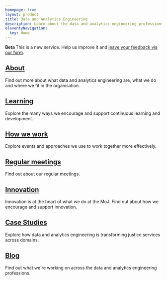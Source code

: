 ```yaml
---
homepage: true
layout: product
title: Data and Analytics Engineering
description: Learn about the data and analytics engineering professions at the Ministry of Justice.
eleventyNavigation:
  key: Home
---
```

<div class="govuk-phase-banner">
  <p class="govuk-phase-banner__content">
    <strong class="govuk-tag govuk-phase-banner__content__tag">
      Beta
    </strong>
    <span class="govuk-phase-banner__text">
      This is a new service. Help us improve it and <a class="govuk-link" href="https://forms.office.com/Pages/ResponsePage.aspx?id=KEeHxuZx_kGp4S6MNndq2CwHoPSb2ehGmP-rnk2wuOtUN0ROTTg3U0pMN1ozMUQyVEVOVVNSUjdYWC4u">leave your feedback via our form</a>.
    </span>
  </p>
</div>
<div class="grid grid-cols-1 md:grid-cols-3 gap-4 mt-4">
  <div class="grid-card">
    <h2 class="govuk-heading-m"><a href="about/" class="govuk-link">About</a></h2>
    <p class="govuk-body">Find out more about what data and analytics engineering are, what we do and where we fit in the organisation.</p>
  </div>
  <div class="grid-card">
    <h2 class="govuk-heading-m"><a href="learning/" class="govuk-link">Learning</a></h2>
    <p class="govuk-body">Explore the many ways we encourage and support continuous learning and development.</p>
  </div>
    <div class="grid-card">
    <h2 class="govuk-heading-m"><a href="how-we-work/" class="govuk-link">How we work</a></h2>
    <p class="govuk-body">Explore events and approaches we use to work together more effectively.</p>
  </div>
    <div class="grid-card">
    <h2 class="govuk-heading-m"><a href="regular-meetings/" class="govuk-link">Regular meetings</a></h2>
    <p class="govuk-body">Find out about our regular meetings.</p>
  </div>
    <div class="grid-card">
    <h2 class="govuk-heading-m"><a href="innovation/" class="govuk-link">Innovation</a></h2>
    <p class="govuk-body">Innovation is at the heart of what we do at the MoJ. Find out about how we encourage and support innovation.</p>
  </div>
  <div class="grid-card">
    <h2 class="govuk-heading-m"><a href="case-studies/" class="govuk-link">Case Studies</a></h2>
    <p class="govuk-body">Explore how data and analytics engineering is transforming justice services across domains.</p>
  </div>
  <div class="grid-card">
    <h2 class="govuk-heading-m"><a href="blog/" class="govuk-link">Blog</a></h2>
    <p class="govuk-body">Find out what we're working on across the data and analytics engineering professions.</p>
  </div>
</div>
